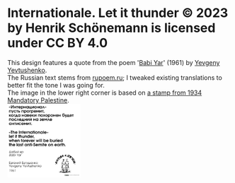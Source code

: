 # Internationale. Let it thunder © 2023 by Henrik Schönemann is licensed under CC BY 4.0
This design features a quote from the poem '[Babi Yar](https://remember.org/witness/babiyar)' (1961) by [Yevgeny Yevtushenko](https://en.wikipedia.org/wiki/Yevgeny_Yevtushenko).  
The Russian text stems from [rupoem.ru](https://rupoem.ru/evtushenko/nad-babim-yarom.aspx); I tweaked existing translations to better fit the tone I was going for.  
The image in the lower right corner is based on [a stamp from 1934 Mandatory Palestine](https://web.archive.org/web/20230807024504/https://forward.com/news/448022/antifa-yiddish-zionist/).  
<img src="https://github.com/Schoeneh/sharing-is-caring/blob/main/Art/Internationale_let%20it%20thunder/sticker_internationale_let%20it%20thunder.png" width="33%"/>
